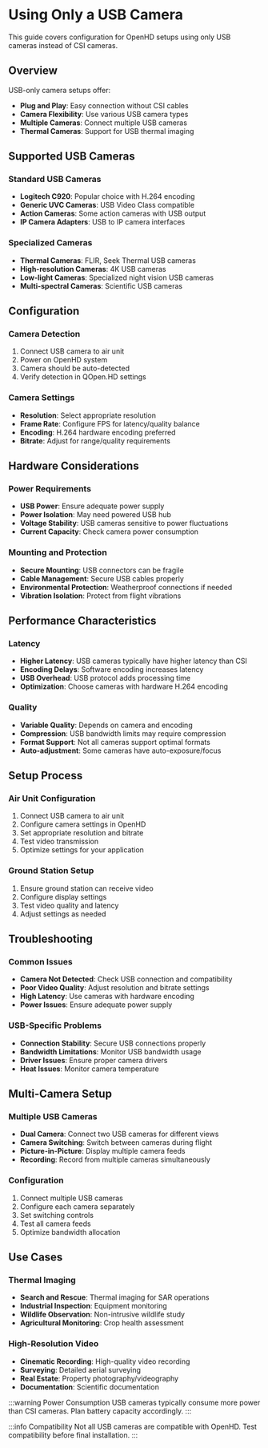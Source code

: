 # Using Only a USB Camera

This guide covers configuration for OpenHD setups using only USB cameras instead of CSI cameras.

## Overview

USB-only camera setups offer:
- **Plug and Play**: Easy connection without CSI cables
- **Camera Flexibility**: Use various USB camera types
- **Multiple Cameras**: Connect multiple USB cameras
- **Thermal Cameras**: Support for USB thermal imaging

## Supported USB Cameras

### Standard USB Cameras
- **Logitech C920**: Popular choice with H.264 encoding
- **Generic UVC Cameras**: USB Video Class compatible
- **Action Cameras**: Some action cameras with USB output
- **IP Camera Adapters**: USB to IP camera interfaces

### Specialized Cameras
- **Thermal Cameras**: FLIR, Seek Thermal USB cameras
- **High-resolution Cameras**: 4K USB cameras
- **Low-light Cameras**: Specialized night vision USB cameras
- **Multi-spectral Cameras**: Scientific USB cameras

## Configuration

### Camera Detection
1. Connect USB camera to air unit
2. Power on OpenHD system
3. Camera should be auto-detected
4. Verify detection in QOpen.HD settings

### Camera Settings
- **Resolution**: Select appropriate resolution
- **Frame Rate**: Configure FPS for latency/quality balance
- **Encoding**: H.264 hardware encoding preferred
- **Bitrate**: Adjust for range/quality requirements

## Hardware Considerations

### Power Requirements
- **USB Power**: Ensure adequate power supply
- **Power Isolation**: May need powered USB hub
- **Voltage Stability**: USB cameras sensitive to power fluctuations
- **Current Capacity**: Check camera power consumption

### Mounting and Protection
- **Secure Mounting**: USB connectors can be fragile
- **Cable Management**: Secure USB cables properly
- **Environmental Protection**: Weatherproof connections if needed
- **Vibration Isolation**: Protect from flight vibrations

## Performance Characteristics

### Latency
- **Higher Latency**: USB cameras typically have higher latency than CSI
- **Encoding Delays**: Software encoding increases latency
- **USB Overhead**: USB protocol adds processing time
- **Optimization**: Choose cameras with hardware H.264 encoding

### Quality
- **Variable Quality**: Depends on camera and encoding
- **Compression**: USB bandwidth limits may require compression
- **Format Support**: Not all cameras support optimal formats
- **Auto-adjustment**: Some cameras have auto-exposure/focus

## Setup Process

### Air Unit Configuration
1. Connect USB camera to air unit
2. Configure camera settings in OpenHD
3. Set appropriate resolution and bitrate
4. Test video transmission
5. Optimize settings for your application

### Ground Station Setup
1. Ensure ground station can receive video
2. Configure display settings
3. Test video quality and latency
4. Adjust settings as needed

## Troubleshooting

### Common Issues
- **Camera Not Detected**: Check USB connection and compatibility
- **Poor Video Quality**: Adjust resolution and bitrate settings
- **High Latency**: Use cameras with hardware encoding
- **Power Issues**: Ensure adequate power supply

### USB-Specific Problems
- **Connection Stability**: Secure USB connections properly
- **Bandwidth Limitations**: Monitor USB bandwidth usage
- **Driver Issues**: Ensure proper camera drivers
- **Heat Issues**: Monitor camera temperature

## Multi-Camera Setup

### Multiple USB Cameras
- **Dual Camera**: Connect two USB cameras for different views
- **Camera Switching**: Switch between cameras during flight
- **Picture-in-Picture**: Display multiple camera feeds
- **Recording**: Record from multiple cameras simultaneously

### Configuration
1. Connect multiple USB cameras
2. Configure each camera separately
3. Set switching controls
4. Test all camera feeds
5. Optimize bandwidth allocation

## Use Cases

### Thermal Imaging
- **Search and Rescue**: Thermal imaging for SAR operations
- **Industrial Inspection**: Equipment monitoring
- **Wildlife Observation**: Non-intrusive wildlife study
- **Agricultural Monitoring**: Crop health assessment

### High-Resolution Video
- **Cinematic Recording**: High-quality video recording
- **Surveying**: Detailed aerial surveying
- **Real Estate**: Property photography/videography
- **Documentation**: Scientific documentation

:::warning Power Consumption
USB cameras typically consume more power than CSI cameras. Plan battery capacity accordingly.
:::

:::info Compatibility
Not all USB cameras are compatible with OpenHD. Test compatibility before final installation.
:::